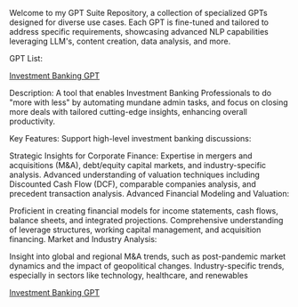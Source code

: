 Welcome to my GPT Suite Repository, a collection of specialized GPTs designed for diverse use cases. Each GPT is fine-tuned and tailored to address specific requirements, showcasing advanced NLP capabilities leveraging LLM's, content creation, data analysis, and more.

GPT List: 

[Investment Banking GPT](https://chatgpt.com/g/g-6746271f12f08191adcf8730f52f26e9-investment-banking-gpt-less-admin-more-deals)

Description: A tool that enables Investment Banking Professionals to do "more with less" by automating mundane admin tasks, and focus on closing more deals with tailored cutting-edge insights, enhancing overall productivity.

Key Features: Support high-level investment banking discussions:

Strategic Insights for Corporate Finance:
Expertise in mergers and acquisitions (M&A), debt/equity capital markets, and industry-specific analysis.
Advanced understanding of valuation techniques including Discounted Cash Flow (DCF), comparable companies analysis, and precedent transaction analysis​​.
Advanced Financial Modeling and Valuation:

Proficient in creating financial models for income statements, cash flows, balance sheets, and integrated projections​.
Comprehensive understanding of leverage structures, working capital management, and acquisition financing.
Market and Industry Analysis:

Insight into global and regional M&A trends, such as post-pandemic market dynamics and the impact of geopolitical changes​​.
Industry-specific trends, especially in sectors like technology, healthcare, and renewables​​

[Investment Banking GPT](https://chatgpt.com/g/g-6746271f12f08191adcf8730f52f26e9-investment-banking-gpt-less-admin-more-deals)
